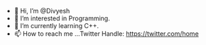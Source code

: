 - 👋 Hi, I’m @Divyesh 
- 👀 I’m interested in Programming.
- 🌱 I’m currently learning C++.
- 📫 How to reach me ...Twitter Handle:  https://twitter.com/home

